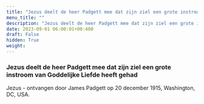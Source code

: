 ```yaml
---
title: "Jezus deelt de heer Padgett mee dat zijn ziel een grote instroom van Goddelijke Liefde heeft gehad"
menu_title: ""
description: "Jezus deelt de heer Padgett mee dat zijn ziel een grote instroom van Goddelijke Liefde heeft gehad"
date: 2023-09-01 06:00:01+00:400
draft: False
hidden: True
weight:
---
```

### Jezus deelt de heer Padgett mee dat zijn ziel een grote instroom van Goddelijke Liefde heeft gehad

Jezus - ontvangen door James Padgett op 20 december 1915, Washington, DC, USA.
